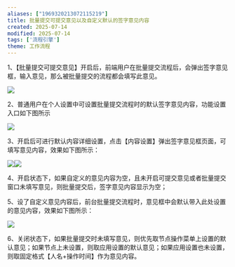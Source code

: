 ```yaml
---
aliases: ["1969320213072115219"]
title: 批量提交可提交意见以及自定义默认的签字意见内容
created: 2025-07-14
modified: 2025-07-14
tags: ['流程引擎']
theme: 工作流程
---
```


1、【批量提交可提交意见】开启后，前端用户在批量提交流程后，会弹出签字意见框，输入意见，那么被批量提交的流程都会填写此意见。

![](29f5d3f8617b6597c9aea78af91ed62d.jpg)

2、普通用户在个人设置中可设置批量提交流程时的默认签字意见内容，功能设置入口如下图所示

![](2e901afec4da1c7e3c4a3962b0e57f70.jpg)

3、开启后可进行默认内容详细设置，点击【内容设置】弹出签字意见框页面，可填写意见内容，效果如下图所示：

![](7eab01299b7db52414e4ee823772ca8d.jpg)![](e7cc0f5d599431c14239d8b3e1ff549e.jpg)

4、开启状态下，如果自定义的意见内容为空，且未开启可提交意见或者批量提交窗口未填写意见，则批量提交后，签字意见内容显示为空；

5、设了自定义意见内容后，前台批量提交流程时，意见框中会默认带入此处设置的意见内容，效果如下图所示：

![](e7387865299fcd186d211ede1ccf52e1.jpg)

6、关闭状态下，如果批量提交时未填写意见，则优先取节点操作菜单上设置的默认意见；如果节点上未设置，则取应用设置的默认意见；如果应用设置也未设置，则取固定格式【人名+操作时间】作为意见内容。